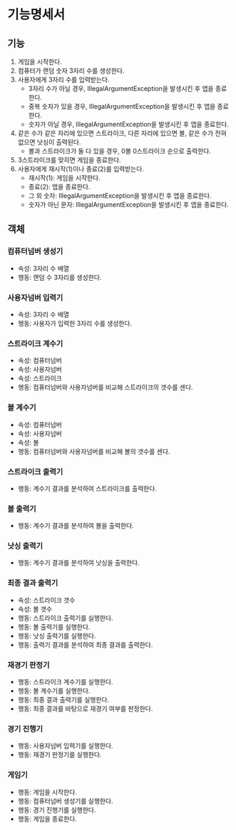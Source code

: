 # 기능명세서

## 기능

1. 게임을 시작한다.
2. 컴퓨터가 랜덤 숫자 3자리 수를 생성한다.
3. 사용자에게 3자리 수를 입력받는다.
    - 3자리 수가 아닐 경우, IllegalArgumentException을 발생시킨 후 앱을 종료한다.
    - 중복 숫자가 있을 경우, IllegalArgumentException을 발생시킨 후 앱을 종료한다.
    - 숫자가 아닐 경우, IllegalArgumentException을 발생시킨 후 앱을 종료한다.
4. 같은 수가 같은 자리에 있으면 스트라이크, 다른 자리에 있으면 볼, 같은 수가 전혀 없으면 낫싱이 출력된다.
    - 볼과 스트라이크가 둘 다 있을 경우, 0볼 0스트라이크 순으로 출력한다.
5. 3스트라이크를 맞히면 게임을 종료한다.
6. 사용자에게 재시작(1)이나 종료(2)를 입력받는다.
    - 재시작(1): 게임을 시작한다.
    - 종료(2): 앱을 종료한다.
    - 그 외 숫자: IllegalArgumentException을 발생시킨 후 앱을 종료한다.
    - 숫자가 아닌 문자: IllegalArgumentException을 발생시킨 후 앱을 종료한다.

## 객체

### 컴퓨터넘버 생성기

- 속성: 3자리 수 배열
- 행동: 랜덤 수 3자리를 생성한다.

### 사용자넘버 입력기

- 속성: 3자리 수 배열
- 행동: 사용자가 입력한 3자리 수를 생성한다.

### 스트라이크 계수기

- 속성: 컴퓨터넘버
- 속성: 사용자넘버
- 속성: 스트라이크
- 행동: 컴퓨터넘버와 사용자넘버를 비교해 스트라이크의 갯수를 센다.

### 볼 계수기

- 속성: 컴퓨터넘버
- 속성: 사용자넘버
- 속성: 볼
- 행동: 컴퓨터넘버와 사용자넘버를 비교해 볼의 갯수를 센다.

### 스트라이크 출력기

- 행동: 계수기 결과를 분석하여 스트라이크를 출력한다.

### 볼 출력기

- 행동: 계수기 결과를 분석하여 볼을 출력한다.

### 낫싱 출력기

- 행동: 계수기 결과를 분석하여 낫싱을 출력한다.

### 최종 결과 출력기

- 속성: 스트라이크 갯수
- 속성: 볼 갯수
- 행동: 스트라이크 출력기를 실행한다.
- 행동: 볼 출력기를 실행한다.
- 행동: 낫싱 출력기를 실행한다.
- 행동: 출력기 결과를 분석하여 최종 결과를 출력한다.

### 재경기 판정기

- 행동: 스트라이크 계수기를 실행한다.
- 행동: 볼 계수기를 실행한다.
- 행동: 최종 결과 출력기를 실행한다.
- 행동: 최종 결과를 바탕으로 재경기 여부를 판정한다.

### 경기 진행기

- 행동: 사용자넘버 입력기를 실행한다.
- 행동: 재경기 판정기를 실행한다.

### 게임기

- 행동: 게임을 시작한다.
- 행동: 컴퓨터넘버 생성기를 실행한다.
- 행동: 경기 진행기를 실행한다.
- 행동: 게임을 종료한다.
